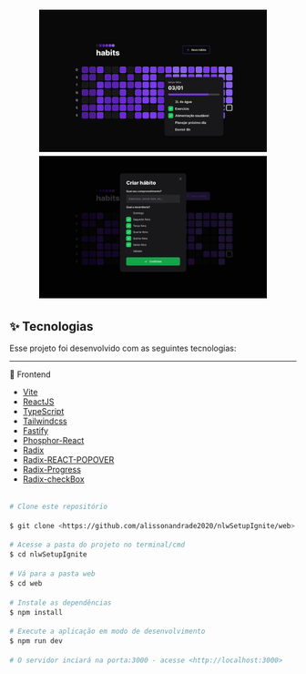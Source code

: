 <h1 align="center">
      <img alt="nlwSetup" title="#nlwSetup" src="https://github.com/alissonandrade2020/nlwSetupIgnite/blob/master/assets/web%20(1).png" width="400px" />
        <img alt="nlwSetup" title="#nlwSetup" src="https://github.com/alissonandrade2020/nlwSetupIgnite/blob/master/assets/web%20(2).png" width="400px" />
</h1>

## ✨ Tecnologias

Esse projeto foi desenvolvido com as seguintes tecnologias:

-------------------------------------------------------------------

🔭 Frontend

- [Vite](https://vitejs.dev)
- [ReactJS](https://reactjs.org)
- [TypeScript](https://www.typescriptlang.org/)
- [Tailwindcss](https://tailwindcss.com/)
- [Fastify](https://www.fastify.io/)
- [Phosphor-React](https://www.npmjs.com/package/phosphor-react)
- [Radix](https://www.radix-ui.com/)
- [Radix-REACT-POPOVER](https://www.radix-ui.com/docs/primitives/components/popover)
- [Radix-Progress](https://www.radix-ui.com/docs/primitives/components/progress)
- [Radix-checkBox](https://www.radix-ui.com/docs/primitives/components/checkbox)


```bash 

# Clone este repositório

$ git clone <https://github.com/alissonandrade2020/nlwSetupIgnite/web>

# Acesse a pasta do projeto no terminal/cmd
$ cd nlwSetupIgnite

# Vá para a pasta web
$ cd web

# Instale as dependências
$ npm install

# Execute a aplicação em modo de desenvolvimento
$ npm run dev

# O servidor inciará na porta:3000 - acesse <http://localhost:3000> 

```




